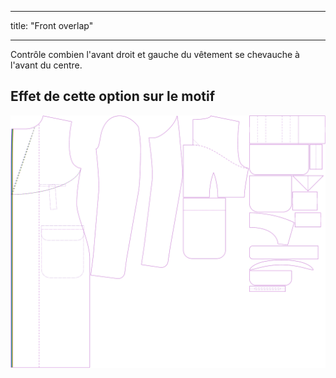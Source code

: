 - - -
title: "Front overlap"
- - -

Contrôle combien l'avant droit et gauche du vêtement se chevauche à l'avant du centre.

## Effet de cette option sur le motif

![Cette image montre l'effet de cette option en superposant plusieurs variantes qui ont une valeur différente pour cette option](carlton_frontoverlap_sample.svg "Effet de cette option sur le modèle")
